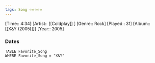 ```yaml
---
tags: Song ⭐⭐⭐⭐⭐ 
---
```

[Time:: 4:34]
[Artist:: [[Coldplay]] ]
[Genre:: Rock]
[Played:: 31]
[Album:: [[X&Y (2005)]]]
[Year:: 2005]
### Dates
````dataview
TABLE Favorite_Song
WHERE Favorite_Song = "X&Y"
````